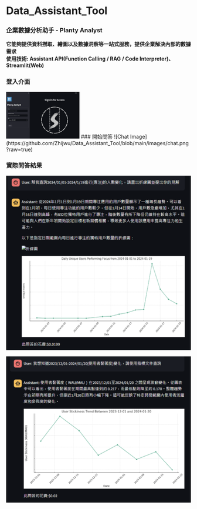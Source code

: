 # Data_Assistant_Tool
### 企業數據分析助手 - Planty Analyst  
**它能夠提供資料撈取、繪圖以及數據洞察等一站式服務，提供企業解決內部的數據需求**  
**使用技術: Assistant API(Function Calling / RAG / Code Interpreter)、Streamlit(Web)**

### 登入介面
<img src="https://github.com/Zhijwu/Data_Assistant_Tool/blob/main/images/login.png?raw=true)" width="200">
### 開始問答
![Chat Image](https://github.com/Zhijwu/Data_Assistant_Tool/blob/main/images/chat.png?raw=true)

### 實際問答結果
![answer1 Image](https://github.com/Zhijwu/Data_Assistant_Tool/blob/main/images/answer1.png?raw=true)

![answer2 Image](https://github.com/Zhijwu/Data_Assistant_Tool/blob/main/images/answer2.png?raw=true)
